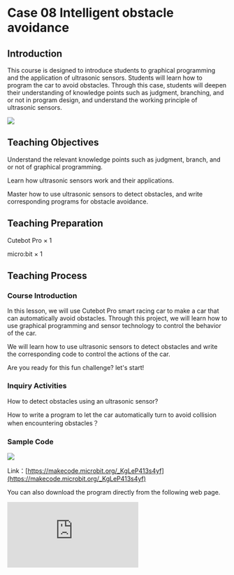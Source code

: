 ﻿---
sidebar_position: 8
sidebar_label: case 08 Intelligent obstacle avoidance
---

# Case 08 Intelligent obstacle avoidance

## Introduction

This course is designed to introduce students to graphical programming and the application of ultrasonic sensors. Students will learn how to program the car to avoid obstacles. Through this case, students will deepen their understanding of knowledge points such as judgment, branching, and or not in program design, and understand the working principle of ultrasonic sensors.

![](https://wiki-media-ef.oss-cn-hongkong.aliyuncs.com//images/cutebot-pro-case-08-01.png)

## Teaching Objectives

Understand the relevant knowledge points such as judgment, branch, and or not of graphical programming.

Learn how ultrasonic sensors work and their applications.

Master how to use ultrasonic sensors to detect obstacles, and write corresponding programs for obstacle avoidance.



## Teaching Preparation

Cutebot Pro × 1

micro:bit × 1

## Teaching Process

### Course Introduction

In this lesson, we will use Cutebot Pro smart racing car to make a car that can automatically avoid obstacles. Through this project, we will learn how to use graphical programming and sensor technology to control the behavior of the car.

We will learn how to use ultrasonic sensors to detect obstacles and write the corresponding code to control the actions of the car.

Are you ready for this fun challenge? let's start!

### Inquiry Activities

How to detect obstacles using an ultrasonic sensor?

How to write a program to let the car automatically turn to avoid collision when encountering obstacles？


### Sample Code

![](https://wiki-media-ef.oss-cn-hongkong.aliyuncs.com//images/cutebot-pro-case-08-02.png)


Link：[https://makecode.microbit.org/_KgLeP413s4yf](https://makecode.microbit.org/_KgLeP413s4yf)

You can also download the program directly from the following web page.

<div
    style={{
        position: 'relative',
        paddingBottom: '60%',
        overflow: 'hidden',
    }}
>
    <iframe
        src="https://makecode.microbit.org/_KgLeP413s4yf"
        frameborder="0"
        sandbox="allow-popups allow-forms allow-scripts allow-same-origin"
        style={{
            position: 'absolute',
            width: '100%',
            height: '100%',
        }}
    />
</div>


### Teamwork and Presentation

Students are divided into groups to complete the production and programming of the car together.

Students are encouraged to collaborate, communicate and share experiences with each other.

Each team has the opportunity to present the smart car they built to the other teams.

### Summary and Reflection

Review course content to remind students of what knowledge and skills they have acquired.

Guide students to discuss the problems and difficulties they encountered in the production process, and how to solve these problems.

Guide students to think about other applications of the car ultrasonic sensor in life.
